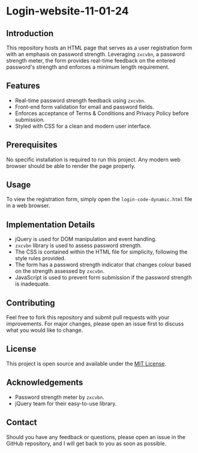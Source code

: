# Login-website-11-01-24

## Introduction

This repository hosts an HTML page that serves as a user registration form with an emphasis on password strength. Leveraging `zxcvbn`, a password strength meter, the form provides real-time feedback on the entered password's strength and enforces a minimum length requirement.

## Features

- Real-time password strength feedback using `zxcvbn`.
- Front-end form validation for email and password fields.
- Enforces acceptance of Terms & Conditions and Privacy Policy before submission.
- Styled with CSS for a clean and modern user interface.

## Prerequisites

No specific installation is required to run this project. Any modern web browser should be able to render the page properly.

## Usage

To view the registration form, simply open the `login-code-dynamic.html` file in a web browser.

## Implementation Details

- jQuery is used for DOM manipulation and event handling.
- `zxcvbn` library is used to assess password strength.
- The CSS is contained within the HTML file for simplicity, following the style rules provided.
- The form has a password strength indicator that changes colour based on the strength assessed by `zxcvbn`.
- JavaScript is used to prevent form submission if the password strength is inadequate.

## Contributing

Feel free to fork this repository and submit pull requests with your improvements. For major changes, please open an issue first to discuss what you would like to change.

## License

This project is open source and available under the [MIT License](LICENSE.md).

## Acknowledgements

- Password strength meter by `zxcvbn`.
- jQuery team for their easy-to-use library.

## Contact

Should you have any feedback or questions, please open an issue in the GitHub repository, and I will get back to you as soon as possible.
